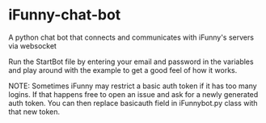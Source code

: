 # iFunny-chat-bot
A python chat bot that connects and communicates with iFunny's servers via websocket

Run the StartBot file by entering your email and password in the variables and play around with the example to get a good feel of how it works.

NOTE: Sometimes iFunny may restrict a basic auth token if it has too many logins. If that happens free to open an issue and ask for a newly generated auth token. You can then replace basicauth field in iFunnybot.py class with that new token.
